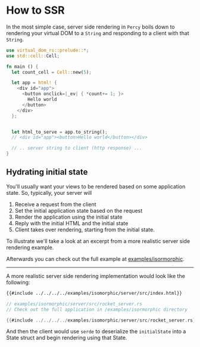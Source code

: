# How to SSR

In the most simple case, server side rendering in `Percy` boils down to
rendering your virtual DOM to a `String` and responding to a client with
that `String`.

```rust
use virtual_dom_rs::prelude::*;
use std::cell::Cell;

fn main () {
  let count_cell = Cell::new(5);

  let app = html! {
    <div id="app">
      <button onclick=|_ev| { *count+= 1; }>
        Hello world
      </button>
    </div>
  };


  let html_to_serve = app.to_string();
  // <div id="app"><button>Hello world</button></div>

  // .. server string to client (http response) ...
}
```

## Hydrating initial state

You'll usually want your views to be rendered based on some application state. So, typically, your server will

1. Receive a request from the client
2. Set the initial application state based on the request
3. Render the application using the initial state
4. Reply with the initial HTML and the initial state
5. Client takes over rendering, starting from the initial state.

To illustrate we'll take a look at an excerpt from a more realistic server side rendering example.

Afterwards you can check out the full example at [examples/isormorphic](https://github.com/chinedufn/percy/tree/master/examples/isomorphic).

---

A more realistic server side rendering implementation would look like the following:

```html
{{#include ../../../../examples/isomorphic/server/src/index.html}}
```

```rust
// examples/isormorphic/server/src/rocket_server.rs
// Check out the full application in /examples/isormorphic directory

{{#include ../../../../examples/isomorphic/server/src/rocket_server.rs}}
```

And then the client would use `serde` to deserialize the `initialState`
into a State struct and begin rendering using that State.
